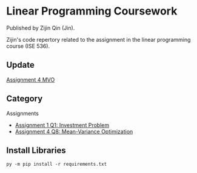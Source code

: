 # Linear Programming Coursework
Published by Zijin Qin (Jin).

Zijin's code repertory related to the assignment in the linear programming course (ISE 536).

## Update

[Assignment 4 MVO](assignment4/mvo_portforlio.py)

## Category

Assignments

- [Assignment 1 Q1: Investment Problem](./assignment1/investment.py)
- [Assignment 4 Q8: Mean-Variance Optimization](./assignment4/mvo_portforlio.py)

## Install Libraries

```
py -m pip install -r requirements.txt
```